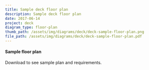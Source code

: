 ```yaml
---
title: Sample deck floor plan
description: Sample deck floor plan
date: 2017-06-14
project: deck
diagram_type: floor-plan
thumb_path: /assets/img/diagrams/deck/deck-sample-floor-plan.png
file_path: /assets/img/diagrams/deck/deck-sample-floor-plan.pdf
---
```

#### Sample floor plan
Download to see sample plan and requirements.
